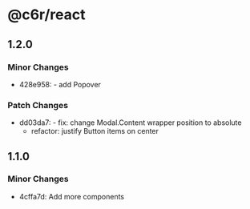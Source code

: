 # @c6r/react

## 1.2.0

### Minor Changes

- 428e958: - add Popover

### Patch Changes

- dd03da7: - fix: change Modal.Content wrapper position to absolute
  - refactor: justify Button items on center

## 1.1.0

### Minor Changes

- 4cffa7d: Add more components
